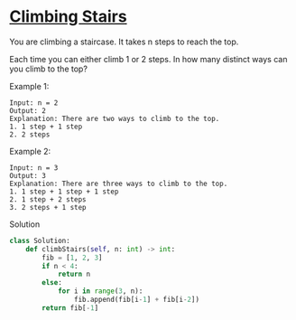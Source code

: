 # [Climbing Stairs](https://leetcode.com/problems/climbing-stairs/)

You are climbing a staircase. It takes n steps to reach the top.

Each time you can either climb 1 or 2 steps. In how many distinct ways can you climb to the top?

Example 1:
```
Input: n = 2
Output: 2
Explanation: There are two ways to climb to the top.
1. 1 step + 1 step
2. 2 steps
```
Example 2:
```
Input: n = 3
Output: 3
Explanation: There are three ways to climb to the top.
1. 1 step + 1 step + 1 step
2. 1 step + 2 steps
3. 2 steps + 1 step
```
Solution
```python
class Solution:
    def climbStairs(self, n: int) -> int:
        fib = [1, 2, 3]
        if n < 4:
            return n
        else:
            for i in range(3, n):
                fib.append(fib[i-1] + fib[i-2])
        return fib[-1]
```